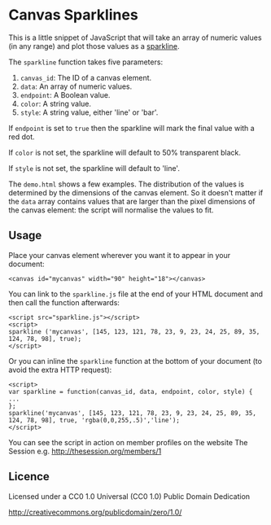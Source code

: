 # Canvas Sparklines

This is a little snippet of JavaScript that will take an array of numeric values (in any range) and plot those values as a [sparkline](http://www.edwardtufte.com/bboard/q-and-a-fetch-msg?msg_id=0001OR&topic_id=1).

The <code>sparkline</code> function takes five parameters:

1. <code>canvas_id</code>: The ID of a canvas element.
2. <code>data</code>: An array of numeric values.
3. <code>endpoint</code>: A Boolean value.
4. <code>color</code>: A string value.
5. <code>style</code>: A string value, either 'line' or 'bar'.

If <code>endpoint</code> is set to <code>true</code> then the sparkline will mark the final value with a red dot.

If <code>color</code> is not set, the sparkline will default to 50% transparent black.

If <code>style</code> is not set, the sparkline will default to 'line'.

The <code>demo.html</code> shows a few examples. The distribution of the values is determined by the dimensions of the canvas element. So it doesn't matter if the <code>data</code> array contains values that are larger than the pixel dimensions of the canvas element: the script will normalise the values to fit.

## Usage

Place your canvas element wherever you want it to appear in your document:

	<canvas id="mycanvas" width="90" height="18"></canvas>

You can link to the <code>sparkline.js</code> file at the end of your HTML document and then call the function afterwards:


	<script src="sparkline.js"></script>
	<script>
	sparkline ('mycanvas', [145, 123, 121, 78, 23, 9, 23, 24, 25, 89, 35, 124, 78, 98], true);
	</script>

Or you can inline the <code>sparkline</code> function at the bottom of your document (to avoid the extra HTTP request):

	<script>
	var sparkline = function(canvas_id, data, endpoint, color, style) {
	...
	};
	sparkline('mycanvas', [145, 123, 121, 78, 23, 9, 23, 24, 25, 89, 35, 124, 78, 98], true, 'rgba(0,0,255,.5)','line');
	</script>

You can see the script in action on member profiles on the website The Session e.g. <http://thesession.org/members/1>

## Licence

Licensed under a CC0 1.0 Universal (CC0 1.0) Public Domain Dedication

<http://creativecommons.org/publicdomain/zero/1.0/>
